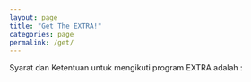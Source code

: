 ```yaml
---
layout: page
title: "Get The EXTRA!"
categories: page
permalink: /get/
---
```


Syarat dan Ketentuan untuk mengikuti program EXTRA adalah :
